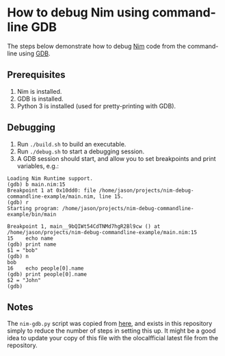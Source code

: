 # How to debug Nim using command-line GDB

The steps below demonstrate how to debug [Nim](https://nim-lang.org/) code from the command-line using [GDB](https://www.gnu.org/software/gdb/).

## Prerequisites

1. Nim is installed.
2. GDB is installed.
3. Python 3 is installed (used for pretty-printing with GDB).

## Debugging

1. Run `./build.sh` to build an executable.
2. Run `./debug.sh` to start a debugging session.
3. A GDB session should start, and allow you to set breakpoints and print variables, e.g.:

```
Loading Nim Runtime support.
(gdb) b main.nim:15
Breakpoint 1 at 0x10dd0: file /home/jason/projects/nim-debug-commandline-example/main.nim, line 15.
(gdb) r
Starting program: /home/jason/projects/nim-debug-commandline-example/bin/main 

Breakpoint 1, main__9bQIWt54CdTNMd7hgR2Bl9cw () at /home/jason/projects/nim-debug-commandline-example/main.nim:15
15	  echo name
(gdb) print name
$1 = "bob"
(gdb) n
bob
16	  echo people[0].name
(gdb) print people[0].name
$2 = "John"
(gdb)
```

## Notes

The `nim-gdb.py` script was copied from [here](https://github.com/nim-lang/Nim/blob/master/tools/nim-gdb.py),
and exists in this repository simply to reduce the number of steps in setting this up. It might be a good
idea to update your  copy of this file with the olocalfficial latest file from the repository.


